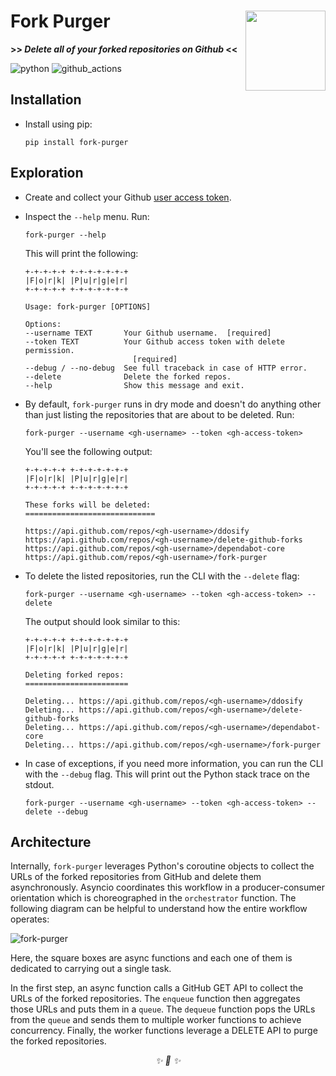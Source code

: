 <h1>Fork Purger<img src='https://user-images.githubusercontent.com/30027932/137647315-66a6bcf2-7645-46cd-964d-4fe7375be30b.png' align='right' width='128' height='128'></h1>


<strong>>> <i>Delete all of your forked repositories on Github</i> <<</strong>


</div>

![python](https://img.shields.io/badge/Python-3776AB?style=for-the-badge&logo=python&logoColor=white)
![github_actions](https://img.shields.io/badge/GitHub_Actions-2088FF?style=for-the-badge&logo=github-actions&logoColor=white)


## Installation

* Install using pip:

    ```
    pip install fork-purger
    ```

## Exploration

* Create and collect your Github [user access token](https://docs.github.com/en/authentication/keeping-your-account-and-data-secure/creating-a-personal-access-token).

* Inspect the `--help` menu. Run:

    ```
    fork-purger --help
    ```

    This will print the following:

    ```
    +-+-+-+-+ +-+-+-+-+-+-+
    |F|o|r|k| |P|u|r|g|e|r|
    +-+-+-+-+ +-+-+-+-+-+-+

    Usage: fork-purger [OPTIONS]

    Options:
    --username TEXT       Your Github username.  [required]
    --token TEXT          Your Github access token with delete permission.
                            [required]
    --debug / --no-debug  See full traceback in case of HTTP error.
    --delete              Delete the forked repos.
    --help                Show this message and exit.
    ```

* By default, `fork-purger` runs in dry mode and doesn't do anything other than just listing the repositories that are about to be deleted. Run:

    ```
    fork-purger --username <gh-username> --token <gh-access-token>
    ```

    You'll see the following output:

    ```
    +-+-+-+-+ +-+-+-+-+-+-+
    |F|o|r|k| |P|u|r|g|e|r|
    +-+-+-+-+ +-+-+-+-+-+-+

    These forks will be deleted:
    =============================

    https://api.github.com/repos/<gh-username>/ddosify
    https://api.github.com/repos/<gh-username>/delete-github-forks
    https://api.github.com/repos/<gh-username>/dependabot-core
    https://api.github.com/repos/<gh-username>/fork-purger
    ```

* To delete the listed repositories, run the CLI with the `--delete` flag:

    ```
    fork-purger --username <gh-username> --token <gh-access-token> --delete
    ```

    The output should look similar to this:
    ```
    +-+-+-+-+ +-+-+-+-+-+-+
    |F|o|r|k| |P|u|r|g|e|r|
    +-+-+-+-+ +-+-+-+-+-+-+

    Deleting forked repos:
    =======================

    Deleting... https://api.github.com/repos/<gh-username>/ddosify
    Deleting... https://api.github.com/repos/<gh-username>/delete-github-forks
    Deleting... https://api.github.com/repos/<gh-username>/dependabot-core
    Deleting... https://api.github.com/repos/<gh-username>/fork-purger
    ```

* In case of exceptions, if you need more information, you can run the CLI with the `--debug` flag. This will print out the Python stack trace on the stdout.

    ```
    fork-purger --username <gh-username> --token <gh-access-token> --delete --debug
    ```

## Architecture

Internally, `fork-purger` leverages Python's coroutine objects to collect the URLs of the forked repositories from GitHub and delete them asynchronously. Asyncio coordinates this workflow in a producer-consumer orientation which is choreographed in the `orchestrator` function. The following diagram can be helpful to understand how the entire workflow operates:

![fork-purger](https://user-images.githubusercontent.com/30027932/138365012-58bf33fc-dc3c-42ef-bc74-e93850a0f5ff.png)

Here, the square boxes are async functions and each one of them is dedicated to carrying out a single task.

In the first step, an async function calls a GitHub GET API to collect the URLs of the forked repositories. The `enqueue` function then aggregates those URLs and puts them in a `queue`. The `dequeue` function pops the URLs from the `queue` and sends them to multiple worker functions to achieve concurrency. Finally, the worker functions leverage a DELETE API to purge the forked repositories.

<div align="center">
<i> ✨ 🍰 ✨ </i>
</div>

